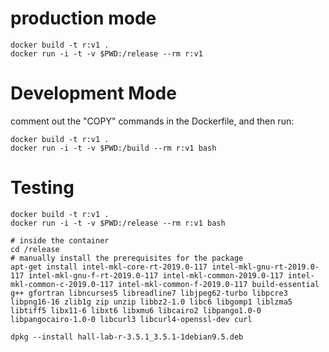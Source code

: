 # production mode

    docker build -t r:v1 .
    docker run -i -t -v $PWD:/release --rm r:v1

# Development Mode

comment out the "COPY" commands in the Dockerfile, and then run:

    docker build -t r:v1 .
    docker run -i -t -v $PWD:/build --rm r:v1 bash

# Testing

    docker build -t r:v1 .
    docker run -i -t -v $PWD:/release --rm r:v1 bash

    # inside the container
    cd /release
    # manually install the prerequisites for the package
    apt-get install intel-mkl-core-rt-2019.0-117 intel-mkl-gnu-rt-2019.0-117 intel-mkl-gnu-f-rt-2019.0-117 intel-mkl-common-2019.0-117 intel-mkl-common-c-2019.0-117 intel-mkl-common-f-2019.0-117 build-essential g++ gfortran libncurses5 libreadline7 libjpeg62-turbo libpcre3 libpng16-16 zlib1g zip unzip libbz2-1.0 libc6 libgomp1 liblzma5 libtiff5 libx11-6 libxt6 libxmu6 libcairo2 libpango1.0-0 libpangocairo-1.0-0 libcurl3 libcurl4-openssl-dev curl

    dpkg --install hall-lab-r-3.5.1_3.5.1-1debian9.5.deb

